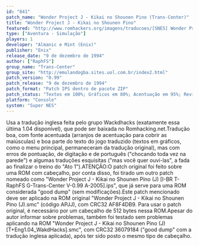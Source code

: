 ```yaml
---
id: "841"
patch_name: "Wonder Project J - Kikai no Shounen Pino (Trans-Center)"
title: "Wonder Project J - Kikai no Shounen Pino"
featured: "http://www.romhackers.org/imagens/traducoes/[SNES] Wonder Project J - Kikai no Shounen Pino - Trans-Center - 1.png"
type: ["Aventura - Simulação"]
players: 1
developer: "Almanic e Mint (Enix)"
publisher: "Enix"
release_date: "9 de dezembro de 1994"
author: ["RaphFS"]
group_name: "Trans-Center"
group_site: "http://emulandogba.sites.uol.com.br/index2.html"
patch_version: "0.99"
patch_release: "9 de dezembro de 1994"
patch_format: "Patch IPS dentro de pacote ZIP"
patch_status: "Textos em 100%; Gráficos em 80%; Acentuação em 95%; Revisão em 90%"
platform: "Console"
system: "Super NES"
---
```


Usa a tradução inglesa feita pelo grupo Wackdhacks (exatamente essa última 1.04 disponível), que pode ser baixada no Romhacking.net.Tradução boa, com fonte acentuada (arranjos de acentuação para cobrir as maiúsculas) e boa parte do texto do jogo traduzido (textos em gráficos, como o menu principal, permaneceram da tradução original), mas com erros de pontuação, de digitação e de português ("chocando toda vez na parede") e algumas traduções esquisitas ("mas você quer ouví-las", a fada ao finalizar o treino do "Ato 1").ATENÇÃO:O patch original foi feito sobre uma ROM com cabeçalho, por conta disso, foi tirado um outro patch nomeado como "Wonder Project J - Kikai no Shounen Pino (J) [I-BR T-RaphFS G-Trans-Center V-0.99 A-2005].ips", que já serve para uma ROM considerada "good dump" (sem modificações).Este patch mencionado deve ser aplicado na ROM original "Wonder Project J - Kikai no Shounen Pino (J).smc" (código APJJ), com CRC32 AF8F4DB9. Para usar o patch original, é necessário por um cabeçalho de 512 bytes nessa ROM.Apesar do autor informar sobre problemas, também foi testado sem problemas aplicando na ROM "Wonder Project J - Kikai no Shounen Pino (J) [T+Eng1.04_WakdHacks].smc", com CRC32 36079184 ("good dump" com a tradução inglesa aplicada), após ter sido posto o mesmo tipo de cabeçalho.